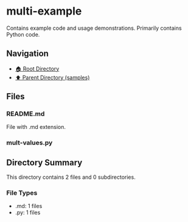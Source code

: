 # multi-example

Contains example code and usage demonstrations. Primarily contains Python code.

## Navigation

* [🏠 Root Directory](../../README.md)
* [⬆️ Parent Directory (samples)](../README.md)

## Files

### README.md

File with .md extension.

### mult-values.py

## Directory Summary

This directory contains 2 files and 0 subdirectories.

### File Types

* .md: 1 files
* .py: 1 files
